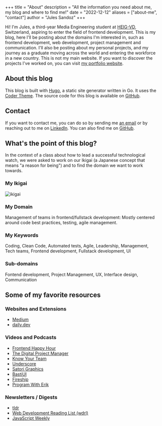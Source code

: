 +++
title = "About"
description = "All the information you need about me, my blog and where to find me!"
date = "2022-12-12"
aliases = ["about-me", "contact"]
author = "Jules Sandoz"
+++

Hi! I'm Jules, a third-year Media Engineering student at [HEIG-VD](https://heig-vd.ch/en), Switzerland, aspiring to enter the field of frontend development. This is my blog, here I'll be posting about the domains I'm interested in, such as frontend development, web development, project management and communication. I'll also be posting about my personal projects, and my journey as a graduate moving across the world and entering the workforce in a new country.
This is not my main website. If you want to discover the projects I've worked on, you can visit [my portfolio website](https://jules-sandoz.com).

## About this blog
This blog is built with [Hugo](https://gohugo.io/), a static site generator written in Go. It uses the [Coder Theme](https://themes.gohugo.io/themes/hugo-coder/). The source code for this blog is available on [GitHub](https://github.com/julessandoz/labveilletech).

## Contact
If you want to contact me, you can do so by sending me [an email](mailto:contact@jules-sandoz.com) or by reaching out to me on [LinkedIn](https://www.linkedin.com/in/jules-sandoz/). You can also find me on [GitHub](https://github.com/julessandoz).

## What's the point of this blog?
In the context of a class about how to lead a successful technological watch, we were asked to work on our Ikigai (a Japanese concept that means "a reason for being") and to find the domain we want to work towards.

### My Ikigai
![ikigai](/labveilletech/images/my-ikigai.png)

### My Domain
Management of teams in frontend/fullstack development: Mostly centered around code best practices, testing, agile management.

### My Keywords

Coding, Clean Code, Automated tests, Agile, Leadership, Management, Tech teams, Frontend development, Fullstack development, UI

### Sub-domains

Fontend development, Project Management, UX, Interface design, Communication

## Some of my favorite resources

### Websites and Extensions

- [Medium](https://medium.com)
- [daily.dev](https://daily.dev/)

### Videos and Podcasts

- [Frontend Happy Hour](https://www.frontendhappyhour.com/)
- [The Digital Project Manager](https://www.youtube.com/@thedigitalprojectmanager1047)
- [Know Your Team](https://www.youtube.com/@KnowYourTeam)
- [Underscore](https://www.youtube.com/@Underscore_)
- [Satori Graphics](https://www.youtube.com/@SatoriGraphics)
- [BastiUI](https://www.youtube.com/@BastiUi)
- [Fireship](https://www.youtube.com/@Fireship)
- [Program With Erik](https://www.youtube.com/@ProgramWithErik)

### Newsletters / Digests

- [tldr](https://tldr.tech/)
- [Web Development Reading List (wdrl)](https://wdrl.info/)
- [JavaScript Weekly](https://javascriptweekly.com/)